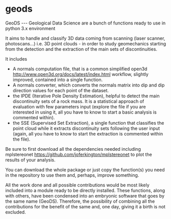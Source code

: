 # geods

GeoDS --- Geological Data Science are a bunch of functions ready to use in python 3.x environment 

It aims to handle and classify 3D data coming from scanning (laser scanner, photoscans...) i.e. 3D point clouds - in order to study geomechanics starting from the
detection and the extraction of the main sets of discontinuities.

It includes 
- A normals computation file, that is a common simplified open3d http://www.open3d.org/docs/latest/index.html workflow, slightly improved, contained into 
  a single function. 
- A normals converter, which converts the normals matrix into dip and dip direction values for each point of the dataset.
- the IPDE (Iterative Pole Density Estimation), helpful to detect the main discontinuity sets of a rock mass. It is a statistical approach of evaluation with few 
  parameters input (explore the file if you are interested in using it, all you have to know to start a basic analysis is commented within).
- the SSE (Supervised Set Extraction), a single function that classifies the point cloud while it extracts discontinuity sets following the user input (again, 
  all you have to know to start the extraction is commented within the file).
  
Be sure to first download all the dependencies needed including mplstereonet https://github.com/joferkington/mplstereonet to plot the results of your analysis.

You can download the whole package or just copy the function(s) you need in the repository to use them and, perhaps, improve something.

All the work done and all possible contributions would be most likely included into a module ready to be directly installed. 
These functions, along with others, have been condensed into an embryonic software that goes by the same name (GeoDS). Therefore, the possibility of combining all the 
contributions for the benefit of the same and, one day, giving it a birth is not excluded.
